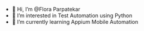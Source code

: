 - 👋 Hi, I’m @Flora Parpatekar
- 👀 I’m interested in Test Automation using Python
- 🌱 I’m currently learning Appium Mobile Automation

<!---
FloraAro/FloraAro is a ✨ special ✨ repository because its `README.md` (this file) appears on your GitHub profile.
You can click the Preview link to take a look at your changes.
--->
